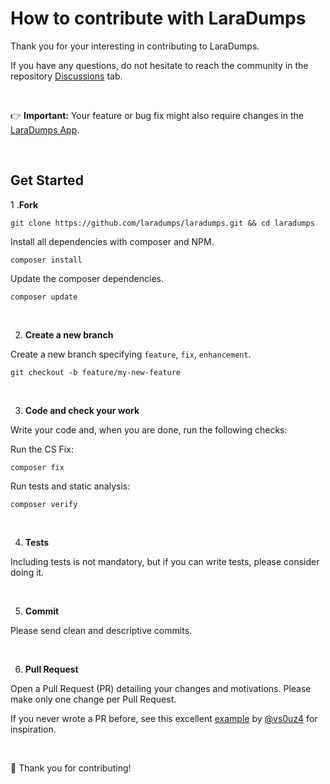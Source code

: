 # How to contribute with LaraDumps

Thank you for your interesting in contributing to LaraDumps.

If you have any questions, do not hesitate to reach the community in the repository [Discussions](https://github.com/laradumps/laradumps/discussions) tab.

<br/>

👉 **Important:**  Your feature or bug fix might also require changes in the [LaraDumps App](https://github.com/laradumps/app).

<br/>

## Get Started

1 .**Fork**

```shell
git clone https://github.com/laradumps/laradumps.git && cd laradumps
```

Install all dependencies with composer and NPM.

```shell
composer install
```

Update the composer dependencies.

```Shell
composer update
```

<br/>

2. **Create a new branch**

Create a new branch specifying `feature`, `fix`, `enhancement`.

```shell
git checkout -b feature/my-new-feature
```

<br/>

3. **Code and check your work**


Write your code and, when you are done, run the following checks:

Run the CS Fix:

```Shell
composer fix
```

Run tests and static analysis:

```Shell
composer verify
```

<br/>

4. **Tests**

Including tests is not mandatory, but if you can write tests, please consider doing it.

<br/>


5. **Commit**

Please send clean and descriptive commits.

<br/>


6. **Pull Request**

Open a Pull Request (PR) detailing your changes and motivations. Please make only one change per Pull Request.

If you never wrote a PR before, see this excellent [example](https://github.com/Power-Components/livewire-powergrid/pull/149) by [@vs0uz4](https://github.com/vs0uz4) for inspiration.

<br/>

💓  Thank you for contributing!
